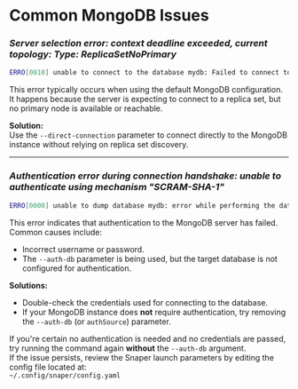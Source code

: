 # Common MongoDB Issues

### *Server selection error: context deadline exceeded, current topology: Type: ReplicaSetNoPrimary*

```bash
ERRO[0010] unable to connect to the database mydb: Failed to connect to mongodb://admin:***@127.0.0.1:27027/mydb?appName=snaper-v3.8.4: failed to ping MongoDB: server selection error: context deadline exceeded, current topology: { Type: ReplicaSetNoPrimary, Servers: [{ Addr: localhost:27017, Type: Unknown, Last error: dial tcp [::1]:27017: connect: connection refused }, ] }
```

This error typically occurs when using the default MongoDB configuration. It happens because the server is expecting to connect to a replica set, but no primary node is available or reachable.

**Solution:**  
Use the `--direct-connection` parameter to connect directly to the MongoDB instance without relying on replica set discovery.

---

### *Authentication error during connection handshake: unable to authenticate using mechanism "SCRAM-SHA-1"*

```bash
ERRO[0000] unable to dump database mydb: error while performing the database dump: exit status 1 (executed=/usr/bin/mongodump --uri=mongodb://127.0.0.1:27027/mydb?appName=snaper-v3.8.4&authSource=admin&directConnection=true --archive=/tmp/snaper/dump-mydb2765302789, output=2025-03-29T10:48:41.555+0000     Failed: can't create session: failed to connect to mongodb://127.0.0.1:27027/mydb?appName=snaper-v3.8.4&authSource=admin&directConnection=true: connection() error occurred during connection handshake: auth error: sasl conversation error: unable to authenticate using mechanism "SCRAM-SHA-1": (AuthenticationFailed) Authentication failed.
```

This error indicates that authentication to the MongoDB server has failed. Common causes include:
- Incorrect username or password.
- The `--auth-db` parameter is being used, but the target database is not configured for authentication.

**Solutions:**

- Double-check the credentials used for connecting to the database.
- If your MongoDB instance does **not** require authentication, try removing the `--auth-db` (or `authSource`) parameter.

If you're certain no authentication is needed and no credentials are passed, try running the command again **without** the `--auth-db` argument.  
If the issue persists, review the Snaper launch parameters by editing the config file located at:  
`~/.config/snaper/config.yaml`
